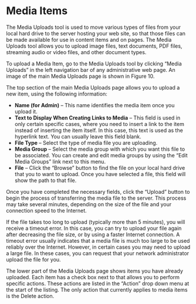 # Media Items

The Media Uploads tool is used to move various types of files from your local hard drive to the server hosting your web site, so that those files can be made available for use in content items and on pages. The Media Uploads tool allows you to upload image files, text documents, PDF files, streaming audio or video files, and other
document types.

To upload a Media Item, go to the Media Uploads tool by clicking “Media Uploads” in the left navigation bar of any administrative web page. An image of the main Media Uploads page is shown in Figure 10.

The top section of the main Media Uploads page allows you to upload a new item, using the following information:

* **Name (for Admin)** – This name identifies the media item once you upload it.
* **Text to Display When Creating Links to Media** – This field is used in only certain specific cases, where you need to insert a link to the item instead of inserting the item itself. In this case, this text is used as the hyperlink text. You can usually leave this field blank.
* **File Type** – Select the type of media file you are uploading.
* **Media Group** – Select the media group with which you want this file to be associated. You can create and edit media groups by using the “Edit Media Groups” link next to this menu.
* **File** – Click the “Browse” button to find the file on your local hard drive that you to want to upload. Once you have selected a file, this field will show the path to that file.

Once you have completed the necessary fields, click the “Upload” button to begin the process of transferring the media file to the server. This process may take several minutes, depending on the size of the file and your connection speed to the Internet. 

If the file takes too long to upload (typically more than 5 minutes), you will receive a timeout error. In this case, you can try to upload your file again after decreasing the file size, or by using a faster Internet connection. A timeout error usually indicates that a media file is much too large to be used reliably over the Internet. However, in certain cases you may need to upload a large file. In these cases, you can request that your network administrator upload the file for you.

The lower part of the Media Uploads page shows items you have already uploaded. Each item has a check box next to that allows you to perform specific actions. These actions are listed in the “Action” drop down menu at the start of the listing. The only action that currently applies to media items is the Delete action. 